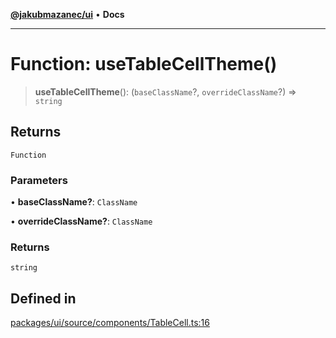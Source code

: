 [**@jakubmazanec/ui**](../README.md) • **Docs**

---

# Function: useTableCellTheme()

> **useTableCellTheme**(): (`baseClassName`?, `overrideClassName`?) => `string`

## Returns

`Function`

### Parameters

• **baseClassName?**: `ClassName`

• **overrideClassName?**: `ClassName`

### Returns

`string`

## Defined in

[packages/ui/source/components/TableCell.ts:16](https://github.com/jakubmazanec/tools/blob/05074a1dedd887672f015df129961cd35c75acfe/packages/ui/source/components/TableCell.ts#L16)
